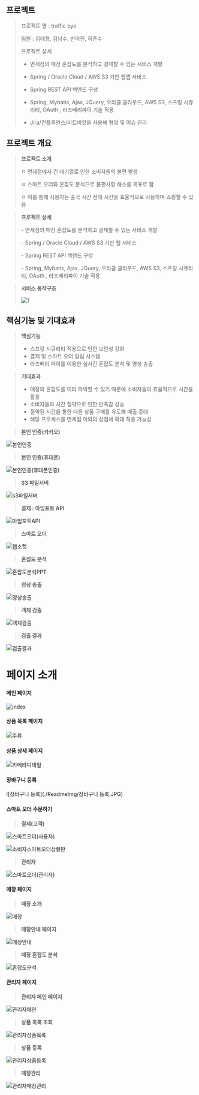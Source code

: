 









## 프로젝트

> 프로젝트 명 : traffic bye
>
> 팀원 : 김태형, 김남수, 반어진, 허준수
>
> 프로젝트 상세
>
> - 면세점의 매장 혼잡도를 분석하고 결제할 수 있는 서비스 개발
> - Spring / Oracle Cloud / AWS S3 기반 웹앱 서비스
> - Spring REST API 백엔드 구성
>
> - Spring, Mybatis, Ajax, JQuery, 오라클 클라우드, AWS S3, 스프링 시큐리티, OAuth , 라즈베리파이 기술 적용
>
> - Jira/컨플루언스/비트버킷을 사용해 협업 및 이슈 관리



## 프로젝트 개요

> **프로젝트 소개**
>
> ㅇ 면세점에서 긴 대기열로 인한 소비자들의 불편 발생
>
> ㅇ 스마트 오더와 혼잡도 분석으로 불편사항 해소를 목표로 함
>
> ㅇ 이를 통해 사용자는 출국 시간 전에 시간을 효율적으로 사용하며 쇼핑할 수 있음



> **프로젝트 상세** 
>
> \-    면세점의 매장 혼잡도를 분석하고 결제할 수 있는 서비스 개발
>
> \-    Spring / Oracle Cloud / AWS S3  기반 웹 서비스
>
> \-    Spring REST API 백엔드 구성
>
> \-    Spring, Mybatis, Ajax, JQuery, 오라클 클라우드, AWS S3, 스프링 시큐리티, OAuth , 라즈베리파이 기술 적용



> **서비스 동작구조**
>
> ![1](./ReadmeImg/1.JPG)



## 핵심기능 및 기대효과

> **핵심기능**
>
> - 스프링 시큐리티 적용으로 인한 보안성 강화
> - 결제 및 스마트 오더 알림 시스템
> - 라즈베리 파이를 이용한 실시간 혼잡도 분석 및 영상 송출



> **기대효과**
>
> - 매장의 혼잡도를 미리 파악할 수 있기 때문에 소비자들이 효율적으로 시간을 활용
> - 소비자들의 시간 절약으로 인한 만족감 상승
> - 절약된 시간을 통한 다른 상품 구매를 유도해 매출 증대
> - 해당 프로세스를 면세점 이외의 상점에 확대 적용 가능성 



> **본인 인증(카카오)**

![본인인증](./ReadmeImg/본인인증.JPG)



> **본인 인증(휴대폰)**



![본인인증(휴대폰인증)](./ReadmeImg/본인인증(휴대폰인증).JPG)



> **S3 파일서버**

![s3파일서버](./ReadmeImg/s3파일서버.JPG)

> **결제 : 아임포트 API**

![아임포트API](./ReadmeImg/아임포트API.JPG)



> **스마트 오더**

![웹소켓](./ReadmeImg/웹소켓.JPG)



> **혼잡도 분석**

![혼잡도분석PPT](./ReadmeImg/혼잡도분석PPT.JPG)

> **영상 송출**

![영상송출](./ReadmeImg/영상송출.JPG)



> **객체 검출**



![객체검출](./ReadmeImg/객체검출.JPG)



> **검출 결과**

![검출결과](./ReadmeImg/검출결과.JPG)





# 페이지 소개



#### 메인 페이지



![index](./ReadmeImg/index.png)





#### 상품 목록 페이지



![주류](./ReadmeImg/주류.png)







#### 상품 상세 페이지



![카메라디테일](./ReadmeImg/카메라디테일.png)







#### 장바구니 등록

![장바구니 등록](./ReadmeImg/장바구니 등록.JPG)









#### 스마트 오더 주문하기

> **결제(고객)**

![스마트오더(사용자)](./ReadmeImg/스마트오더(사용자).JPG)



![소비자스마트오더상황판](./ReadmeImg/소비자스마트오더상황판.jpg)





> **관리자**



![스마트오더(관리자)](./ReadmeImg/스마트오더(관리자).JPG)







#### 매장 페이지

> **매장 소개**



![매장](./ReadmeImg/매장.png)





> **매장안내 페이지**



![매장안내](./ReadmeImg/매장안내.png)





> **매장 혼잡도 분석**

![혼잡도분석](./ReadmeImg/혼잡도분석.jpg)



#### 관리자 페이지



> **관리자 메인 페이지**



![관리자메인](./ReadmeImg/관리자메인.jpg)



> **상품 목록 조회**



![관리자상품목록](./ReadmeImg/관리자상품목록.jpg)









> **상품 등록**



![관리자상품등록](./ReadmeImg/관리자상품등록.jpg)





> **매장관리**



![관리자매장관리](./ReadmeImg/관리자매장관리.jpg)



